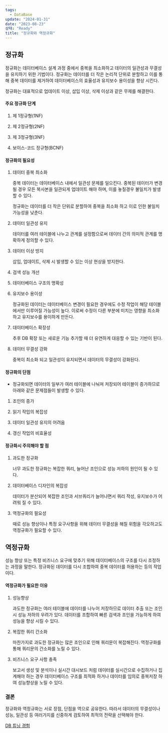 ```yaml
---
tags:
  - DataBase
update: "2024-01-31"
date: "2023-08-23"
상태: "Ready"
title: "정규화와 역정규화"
---
```

## 정규화

정규화는 데이터베이스 설계 과정 중에서 중복을 최소화하고 데이터의 일관성과 무결성을 유지하기 위한 기법이다. 정규화는 데이터를 더 작은 논리적 단위로 분할하고 이를 통해 중복 데이터를 제거하여 데이터베이스의 효율성과 유지보수 용이성을 향상 시킨다. 

정규화는 대표적으로 업데이트 이상, 삽입 이상, 삭제 이상과 같은 무제를 해결한다. 

#### 주요 정규화 단계

1. 제 1정규형(1NF)

1. 제 2정규형(2NF)

1. 제 3정규형(3NF)

1. 보이스-코드 정규형(BCNF)

#### 정규화의 필요성

1. 데이터 중복 최소화

    중복 데이터는 데이터베이스 내에서 일관성 문제를 일으킨다. 중복된 데이터가 변경될 경우 모든 복사본을 일관되게 업데이트 해야 하며, 이를 놓칠경우 불일치가 발생할 수 있다. 

    정규화는 데이터를 더 작은 단위로 분할하여 중복을 최소화 하고 이로 인한 불일치 가능성을 낮춘다. 

1. 데이터 일관성 유지

    데이터를 여러 테이블에 나누고 관계를 설정함으로써 데이터 간의 의미적 관계를 명확하게 정의할 수 있다. 

1. 데이터 이상 방지

    삽입, 업데이트, 삭제 시 발생할 수 있는 이상 현상을 방지한다. 

1. 검색 성능 개선

1. 데이터베이스 구조의 명확성

1. 유지보수 용이성

    정규화된 데이터는 데이터베이스 변경이 필요한 경우에도 수정 작업이 해당 테이블에서만 이루어질 가능성이 높다. 이로써 수정이 다른 부분에 미치는 영향을 최소화 하고 유지보수를 용이하게 만든다. 

1. 데이터베이스 확장성

    추후 DB 확장 또는 새로운 기능 추가할 때 더 유연하게 대응할 수 있는 기반이 된다. 

1. 데이터 무결성 강화

    중복이 최소화 되고 일관성이 유지되면서 데이터의 무결성이 강화된다.

#### 정규화의 단점

- 정규화되면 데이터의 일부가 여러 테이블에 나눠져 저장되어 테이블이 증가하므로 아래와 같은 문제점들이 발생할 수 있다. 

1. 조인의 증가

1. 읽기 작업의 복잡성

1. 데이터 일관성 유지의 어려움

1. 갱신 작업의 비효율성

#### 정규화시 주의해야 할 점

1. 과도한 정규화

    너무 과도한 정규화는 복잡한 쿼리, 늘어난 조인으로 성능 저하의 원인이 될 수 있다. 

1. 데이터베이스 디자인의 복잡성

    데이터가 분산되어 복잡한 조인과 서브쿼리가 늘어나면서 쿼리 작성, 유지보수가 어려워 질 수 있다. 

1. 역정규화의 필요성

    때로 성능 향상이나 특정 요구사항을 위해 데이터 무결성을 해칠 위험을 각오하고도 역정규화가 필요할 수 있다. 

## 역정규화

성능 향상 또는 특정 비즈니스 요구에 맞추기 위해 데이터베이스의 구조를 다시 조정하는 과정을 말한다. 정규화된 데이터를 다시 조합하여 중복 데이터를 허용하는 등의 작업이다.

#### 역정규화가 필요한 이유

1. 성능향상

    과도한 정규화는 여러 테이블에 데이터를 나누어 저장하므로 데이터 추출 또는 조인 시 성능 저하의 우려가 있다. 데이터를 조합하여 빠른 검색과 조인을 가능하게 하여 성능을 향상 시킬 수 있다. 

1. 복잡한 쿼리 간소화

    마찬가지로 과도한 정규화는 많은 조인으로 인해 쿼리문이 복잡해진다. 역정규화를 통해 쿼리문의 간소화를 노릴 수 있다. 

1. 비즈니스 요구 사항 충족

    보고서 생성 및 분석이나 실시간 대시보드 처럼 데이터를 실시간으로 수집하거나 집계해야 하는 경우 데이터베이스 구조를 최적화 하거나 데이터를 임의로 중복저장 하여 성능향상을 노릴 수 있다. 

### 결론

정규화와 역정규화는 서로 장점, 단점을 역으로 공유한다. 따라서 데이터의 무결성이나 성능, 일관성 등 여러가지를 신중하게 검토하여 최적의 전략을 선택해야 한다. 

[DB 튜닝 경험](https://sharknia.github.io/2023-08-18/DB-튜닝-경험)  


